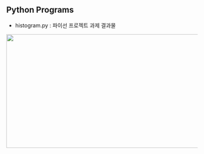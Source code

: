 ## Python Programs

- histogram.py : 파이선 프로젝트 과제 결과물

<p align="center">
  
<img src="./python_result.JPG"  width="640" height="300">

</p>
